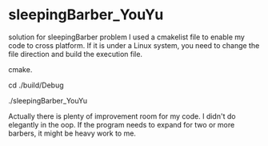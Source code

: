 # sleepingBarber_YouYu
solution for sleepingBarber problem
I used a cmakelist file to enable my code to cross platform. If it is under a Linux system, you need to change the file 
direction and build the execution file.

cmake.

cd ./build/Debug

./sleepingBarber_YouYu


Actually there is plenty of improvement room for my code. I didn't do elegantly in the oop. If the program needs to expand for
two or more barbers, it might be heavy work to me.
